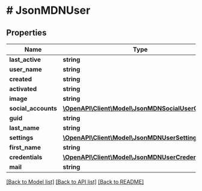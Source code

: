 # # JsonMDNUser

## Properties

Name | Type | Description | Notes
------------ | ------------- | ------------- | -------------
**last_active** | **string** |  | [optional] 
**user_name** | **string** |  | [optional] 
**created** | **string** |  | [optional] 
**activated** | **string** |  | [optional] 
**image** | **string** |  | [optional] 
**social_accounts** | [**\OpenAPI\Client\Model\JsonMDNSocialUserObject[]**](JsonMDNSocialUserObject.md) |  | [optional] 
**guid** | **string** |  | [optional] 
**last_name** | **string** |  | [optional] 
**settings** | [**\OpenAPI\Client\Model\JsonMDNUserSetting[]**](JsonMDNUserSetting.md) |  | [optional] 
**first_name** | **string** |  | [optional] 
**credentials** | [**\OpenAPI\Client\Model\JsonMDNUserCredentials**](JsonMDNUserCredentials.md) |  | [optional] 
**mail** | **string** |  | [optional] 

[[Back to Model list]](../../README.md#documentation-for-models) [[Back to API list]](../../README.md#documentation-for-api-endpoints) [[Back to README]](../../README.md)


